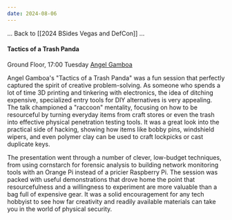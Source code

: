 ```yaml
---
date: 2024-08-06
---
```





... Back to [[2024 BSides Vegas and DefCon]] ...



#### Tactics of a Trash Panda

Ground Floor, 17:00 Tuesday
[Angel Gamboa](https://bsideslv.org/speakers#GJHYX8)

Angel Gamboa's "Tactics of a Trash Panda" was a fun session that perfectly captured the spirit of creative problem-solving. As someone who spends a lot of time 3D printing and tinkering with electronics, the idea of ditching expensive, specialized entry tools for DIY alternatives is very appealing. The talk championed a "raccoon" mentality, focusing on how to be resourceful by turning everyday items from craft stores or even the trash into effective physical penetration testing tools. It was a great look into the practical side of hacking, showing how items like bobby pins, windshield wipers, and even polymer clay can be used to craft lockpicks or cast duplicate keys.

The presentation went through a number of clever, low-budget techniques, from using cornstarch for forensic analysis to building network monitoring tools with an Orange Pi instead of a pricier Raspberry Pi. The session was packed with useful demonstrations that drove home the point that resourcefulness and a willingness to experiment are more valuable than a bag full of expensive gear. It was a solid encouragement for any tech hobbyist to see how far creativity and readily available materials can take you in the world of physical security.